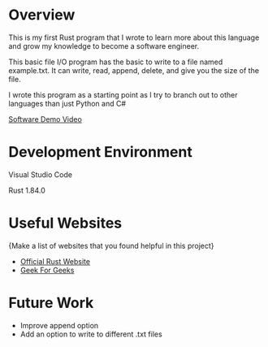 # Overview

This is my first Rust program that I wrote to learn more about this language and grow my knowledge to become a software engineer.

This basic file I/O program has the basic to write to a file named example.txt. It can write, read, append, delete, and give you the size of the file.

I wrote this program as a starting point as I try to branch out to other languages than just Python and C#


[Software Demo Video](https://youtu.be/Z3ZfBMGTbFA)

# Development Environment

Visual Studio Code

Rust 1.84.0

# Useful Websites

{Make a list of websites that you found helpful in this project}

- [Official Rust Website](https://www.rust-lang.org/learn)
- [Geek For Geeks](https://www.geeksforgeeks.org/rust-basics/)

# Future Work

- Improve append option
- Add an option to write to different .txt files